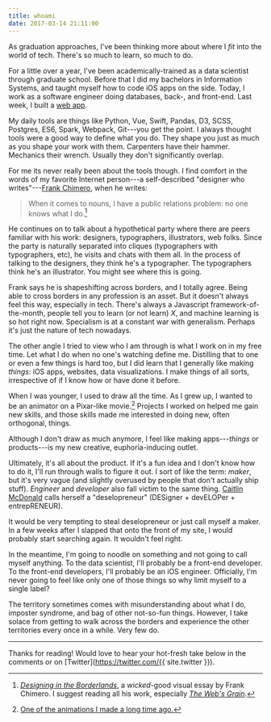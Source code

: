 ```yaml
---
title: whoami
date: 2017-03-14 21:11:00
---
```


As graduation approaches, I've been thinking more about where I *fit* into the world of tech. There's so much to learn, so much to do.

For a little over a year, I've been academically-trained as a data scientist through graduate school. Before that I did my bachelors in Information Systems, and taught myself how to code iOS apps on the side. Today, I work as a software engineer doing databases, back-, and front-end. Last week, I built a [web app](https://notational.co/). 

My daily tools are things like Python, Vue, Swift, Pandas, D3, SCSS, Postgres, ES6, Spark, Webpack, Git---you get the point. I always thought tools were a good way to define what you do. They shape you just as much as you shape your work with them. Carpenters have their hammer. Mechanics their wrench. Usually they don't significantly overlap.

For me its never really been about the tools though. I find comfort in the words of my favorite Internet person---a self-described "designer who writes"---[Frank Chimero](https://frankchimero.com/), when he writes:

> When it comes to nouns, I have a public relations problem: no one knows what I do.[^1]

He continues on to talk about a hypothetical party where there are peers familiar with his work: designers, typographers, illustrators, web folks. Since the party is naturally separated into cliques (typographers with typographers, etc), he visits and chats with them all. In the process of talking to the designers, they think he's a typographer. The typographers think he's an illustrator. You might see where this is going.

Frank says he is shapeshifting across borders, and I totally agree. Being able to cross borders in any profession is an asset. But it doesn't always feel this way, especially in tech. There's always a Javascript framework-of-the-month, people tell you to learn (or not learn) *X*, and machine learning is so hot right now. Specialism is at a constant war with generalism. Perhaps it's just the nature of tech nowadays.

The other angle I tried to view who I am through is what I work on in my free time. Let what I do when no one's watching define me. Distilling that to one or even a few things is hard too, but I did learn that I generally like making *things*: iOS apps, websites, data visualizations. I make things of all sorts, irrespective of if I know how or have done it before.

When I was younger, I used to draw all the time. As I grew up, I wanted to be an animator on a Pixar-like movie.[^2] Projects I worked on helped me gain new skills, and those skills made me interested in doing new, often orthogonal, things.

Although I don't draw as much anymore, I feel like making apps---*things* or products---is my new creative, euphoria-inducing outlet.

Ultimately, it's all about the product. If it's a fun idea and I don't know how to do it, I'll run through walls to figure it out. I sort of like the term: *maker*, but it's very vague (and slightly overused by people that don't actually ship stuff). *Engineer* and *developer* also fall victim to the same thing. [Caitlin McDonald](http://www.caitlinamcdonald.com/) calls herself a "deselopreneur" (DESigner + devELOPer + entrepRENEUR).

It would be very tempting to steal deselopreneur or just call myself a maker. In a few weeks after I slapped that onto the front of my site, I would probably start searching again. It wouldn't feel right.

In the meantime, I'm going to noodle on something and not going to call myself anything. To the data scientist, I'll probably be a front-end developer. To the front-end developers, I'll probably be an iOS engineer. Officially, I'm never going to feel like only one of those things so why limit myself to a single label?

The territory sometimes comes with misunderstanding about what I do, imposter syndrome, and bag of other not-so-fun things. However, I take solace from getting to walk across the borders and experience the other territories every once in a while. Very few do.

---

Thanks for reading! Would love to hear your hot-fresh take below in the comments or on [Twitter](https://twitter.com/{{ site.twitter }}).

[^1]: *[Designing in the Borderlands](https://frankchimero.com/writing/designing-in-the-borderlands/)*, a *wicked*-good visual essay by Frank Chimero. I suggest reading all his work, especially *[The Web's Grain](https://frankchimero.com/writing/what-screens-want/)*.
[^2]: [One of the animations I made a long time ago.](https://youtu.be/Lrc8hYPqEp4)